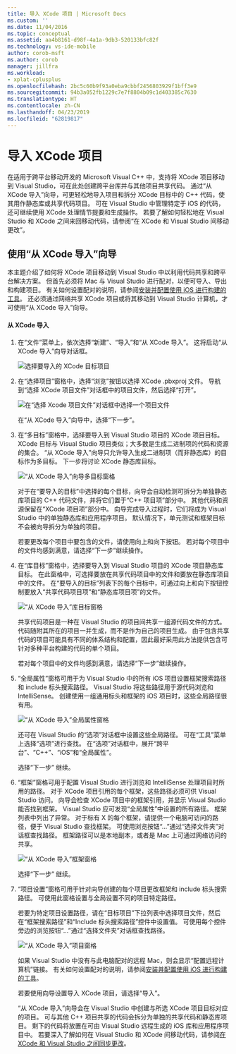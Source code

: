 ```yaml
---
title: 导入 XCode 项目 | Microsoft Docs
ms.custom: ''
ms.date: 11/04/2016
ms.topic: conceptual
ms.assetid: aa4b8161-d98f-4a1a-9db3-520133bfc82f
ms.technology: vs-ide-mobile
author: corob-msft
ms.author: corob
manager: jillfra
ms.workload:
- xplat-cplusplus
ms.openlocfilehash: 2bc5c60b9f93a0eba9cbbf2456803929f1bff3e9
ms.sourcegitcommit: 94b3a052fb1229c7e7f8804b09c1d403385c7630
ms.translationtype: HT
ms.contentlocale: zh-CN
ms.lasthandoff: 04/23/2019
ms.locfileid: "62819817"
---
```

# <a name="import-an-xcode-project"></a>导入 XCode 项目
在适用于跨平台移动开发的 Microsoft Visual C++ 中，支持将 XCode 项目移动到 Visual Studio，可在此处创建跨平台库并与其他项目共享代码。 通过“从 XCode 导入”向导，可更轻松地导入项目和拆分 XCode 目标中的 C++ 代码，使其用作静态库或共享代码项目。 可在 Visual Studio 中管理特定于 iOS 的代码，还可继续使用 XCode 处理情节提要和生成操作。 若要了解如何轻松地在 Visual Studio 和 XCode 之间来回移动代码，请参阅“在 XCode 和 Visual Studio 间移动更改”。

## <a name="use-the-import-from-xcode-wizard"></a>使用“从 XCode 导入”向导
 本主题介绍了如何将 XCode 项目移动到 Visual Studio 中以利用代码共享和跨平台解决方案。 但首先必须将 Mac 与 Visual Studio 进行配对，以便可导入、导出和构建项目。 有关如何设置配对的说明，请参阅[安装并配置使用 iOS 进行构建的工具](../cross-platform/install-and-configure-tools-to-build-using-ios.md)。 还必须通过网络共享 XCode 项目或将其移动到 Visual Studio 计算机，才可使用“从 XCode 导入”向导。

#### <a name="import-from-xcode"></a>从 XCode 导入

1. 在“文件”菜单上，依次选择“新建”、“导入”和“从 XCode 导入”。 这将启动“从 XCode 导入”向导对话框。

    ![选择要导入的 XCode 目标项目](../cross-platform/media/cppmdd_u2_importxcode_choose.PNG "CPPMDD_U2_ImportXCode_Choose")

2. 在“选择项目”窗格中，选择“浏览”按钮以选择 XCode .pbxproj 文件。 导航到“选择 XCode 项目文件”对话框中的项目文件，然后选择“打开”。

    ![在“选择 Xcode 项目文件”对话框中选择一个项目文件](../cross-platform/media/cppmdd_u2_importxcode_browse.PNG "CPPMDD_U2_ImportXCode_Browse")

    在“从 XCode 导入”向导中，选择“下一步”。

3. 在“多目标”窗格中，选择要导入到 Visual Studio 项目的 XCode 项目目标。 XCode 目标与 Visual Studio 项目类似；大多数是生成二进制项的代码和资源的集合。 “从 XCode 导入”向导只允许导入生成二进制项（而非静态库）的目标作为多目标。 下一步将讨论 XCode 静态库目标。

    ![“从 XCode 导入”向导多目标窗格](../cross-platform/media/cppmdd_u2_importxcode_destination.jpg "CPPMDD_U2_ImportXCode_Destination")

    对于在“要导入的目标”中选择的每个目标，向导会自动检测可拆分为单独静态库项目的 C++ 代码文件，并将它们置于“C++ 项目项”部分中。 其他代码和资源保留在“XCode 项目项”部分中。 向导完成导入过程时，它们将成为 Visual Studio 中的单独静态库和应用程序项目。 默认情况下，单元测试和框架目标不会被向导拆分为单独的项目。

    若要更改每个项目中要包含的文件，请使用向上和向下按钮。 若对每个项目中的文件均感到满意，请选择“下一步”继续操作。

4. 在“库目标”窗格中，选择要导入到 Visual Studio 项目的 XCode 项目静态库目标。 在此窗格中，可选择要放在共享代码项目中的文件和要放在静态库项目中的文件。 在“要导入的目标”列表下的每个目标中，可通过向上和向下按钮控制要放入“共享代码项目项”和“静态库项目项”的文件。

    ![“从 XCode 导入”库目标窗格](../cross-platform/media/cppmdd_u2_importxcode_library.jpg "CPPMDD_U2_ImportXCode_Library")

    共享代码项目是一种在 Visual Studio 的项目间共享一组源代码文件的方式。 代码随附其所在的项目一并生成，而不是作为自己的项目生成。 由于包含共享代码的项目可能具有不同的体系结构和配置，因此最好采用此方法提供包含可针对多种平台构建的代码的单个项目。

    若对每个项目中的文件均感到满意，请选择“下一步”继续操作。

5. “全局属性”窗格可用于为 Visual Studio 中的所有 iOS 项目设置框架搜索路径和 include 标头搜索路径。 Visual Studio 将这些路径用于源代码浏览和 IntelliSense。 创建使用一组通用标头和框架的 iOS 项目时，这些全局路径很有用。

    ![“从 XCode 导入”全局属性窗格](../cross-platform/media/cppmdd_u2_importxcode_global.jpg "CPPMDD_U2_ImportXCode_Global")

    还可在 Visual Studio 的“选项”对话框中设置这些全局路径。 可在“工具”菜单上选择“选项”进行查找。 在“选项”对话框中，展开“跨平台”、“C++”、“iOS”和“全局属性”。

    选择“下一步”  继续。

6. “框架”窗格可用于配置 Visual Studio 进行浏览和 IntelliSense 处理项目时所用的路径。 对于 XCode 项目引用的每个框架，这些路径必须可供 Visual Studio 访问。 向导会检查 XCode 项目中的框架引用，并显示 Visual Studio 能否找到框架。 Visual Studio 应可发现“全局属性”中设置的所有路径。 框架列表中列出了异常。 对于标有 X 的每个框架，请提供一个电脑可访问的路径，便于 Visual Studio 查找框架。 可使用浏览按钮“...”通过“选择文件夹”对话框查找路径。 框架路径可以是本地副本，或者是 Mac 上可通过网络访问的共享。

    ![“从 XCode 导入”框架窗格](../cross-platform/media/cppmdd_u2_importxcode_frameworks.jpg "CPPMDD_U2_ImportXCode_Frameworks")

    选择“下一步”  继续。

7. “项目设置”窗格可用于针对向导创建的每个项目更改框架和 include 标头搜索路径。 可使用此窗格设置与全局设置不同的项目特定路径。

    若要为特定项目设置路径，请在“目标项目”下拉列表中选择项目文件，然后在“框架搜索路径”和“Include 标头搜索路径”控件中设置值。 可使用每个控件旁边的浏览按钮“...”通过“选择文件夹”对话框查找路径。

    ![“从 XCode 导入”项目窗格](../cross-platform/media/cppmdd_u2_importxcode_projects.jpg "CPPMDD_U2_ImportXCode_Projects")

    如果 Visual Studio 中没有与此电脑配对的远程 Mac，则会显示“配置远程计算机”链接。 有关如何设置配对的说明，请参阅[安装并配置使用 iOS 进行构建的工具](../cross-platform/install-and-configure-tools-to-build-using-ios.md)。

    若要使用向导设置导入 XCode 项目，请选择“导入”。

   “从 XCode 导入”向导会在 Visual Studio 中创建与所选 XCode 项目目标对应的项目。 可与其他 C++ 项目共享的代码会拆分为单独的共享代码和静态库项目。 剩下的代码将放置在可由 Visual Studio 远程生成的 iOS 库和应用程序项目中。 若要深入了解如何在 Visual Studio 和 XCode 间移动代码，请参阅[在 XCode 和 Visual Studio 之间同步更改](../cross-platform/sync-changes-between-xcode-and-visual-studio.md)。